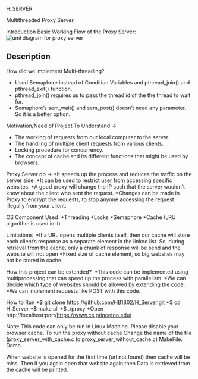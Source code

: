 H_SERVER

Multithreaded Proxy Server


Introduction
Basic Working Flow of the Proxy Server:
![ uml diagram for proxy server](https://github.com/HB1802/H_Server/assets/99615240/397a5f8b-835d-4d18-a2c5-3c4c17c4bb8b)

## Description
How did we implement Multi-threading? <br>
* Used Semaphore instead of Condition Variables and pthread_join() and pthread_exit() function.
* pthread_join() requires us to pass the thread id of the the thread to wait for.
* Semaphore’s sem_wait() and sem_post() doesn’t need any parameter. So it is a better option.





Motivation/Need of Project
To Understand →<br>
* The working of requests from our local computer to the server.
* The handling of multiple client requests from various clients.
* Locking procedure for concurrency.
* The concept of cache and its different functions that might be used by browsers.

Proxy Server do →
*It speeds up the process and reduces the traffic on the server side.
*It can be used to restrict user from accessing specific websites.
*A good proxy will change the IP such that the server wouldn’t know about the client who sent the request.
*Changes can be made in Proxy to encrypt the requests, to stop anyone accessing the request illegally from your client.


OS Component Used ​
*Threading
*Locks
*Semaphore
*Cache (LRU algorithm is used in it)


Limitations ​
*If a URL opens multiple clients itself, then our cache will store each client’s response as a separate element in the linked list. So, during retrieval from the cache, only a chunk of response will be send and the website will not open
*Fixed size of cache element, so big websites may not be stored in cache.

How this project can be extended? ​
*This code can be implemented using multiprocessing that can speed up the process with parallelism.
*We can decide which type of websites should be allowed by extending the code.
*We can implement requests like POST with this code.


How to Run
*$ git clone https://github.com/HB1802/H_Server.git
*$ cd H_Server
*$ make all
*$ ./proxy <port no.>
*Open http://localhost:port/https://www.cs.princeton.edu/

Note:
This code can only be run in Linux Machine. Please disable your browser cache.
To run the proxy without cache Change the name of the file (proxy_server_with_cache.c to proxy_server_without_cache.c) MakeFile.
Demo


When website is opened for the first time (url not found) then cache will be miss.
Then if you again open that website again then Data is retrieved from the cache will be printed.
